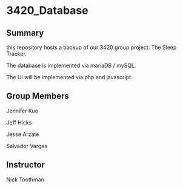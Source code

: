 # 3420_Database

## Summary

this repository hosts a backup of our 3420 group project: The Sleep Tracker.

The database is implemented via mariaDB / mySQL. 

The UI will be implemented via php and javascript.


## Group Members

Jennifer Kuo

Jeff Hicks

Jesse Arzate

Salvador Vargas


## Instructor

Nick Toothman
